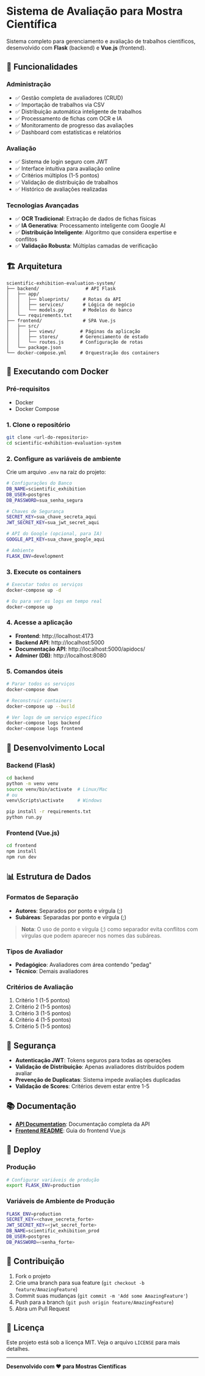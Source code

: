 # Sistema de Avaliação para Mostra Científica

Sistema completo para gerenciamento e avaliação de trabalhos científicos, desenvolvido com **Flask** (backend) e **Vue.js** (frontend).

## 🚀 Funcionalidades

### **Administração**
- ✅ Gestão completa de avaliadores (CRUD)
- ✅ Importação de trabalhos via CSV
- ✅ Distribuição automática inteligente de trabalhos
- ✅ Processamento de fichas com OCR e IA
- ✅ Monitoramento de progresso das avaliações
- ✅ Dashboard com estatísticas e relatórios

### **Avaliação**
- ✅ Sistema de login seguro com JWT
- ✅ Interface intuitiva para avaliação online
- ✅ Critérios múltiplos (1-5 pontos)
- ✅ Validação de distribuição de trabalhos
- ✅ Histórico de avaliações realizadas

### **Tecnologias Avançadas**
- ✅ **OCR Tradicional**: Extração de dados de fichas físicas
- ✅ **IA Generativa**: Processamento inteligente com Google AI
- ✅ **Distribuição Inteligente**: Algoritmo que considera expertise e conflitos
- ✅ **Validação Robusta**: Múltiplas camadas de verificação

## 🏗️ Arquitetura

```
scientific-exhibition-evaluation-system/
├── backend/                 # API Flask
│   ├── app/
│   │   ├── blueprints/     # Rotas da API
│   │   ├── services/       # Lógica de negócio
│   │   └── models.py       # Modelos do banco
│   └── requirements.txt
├── frontend/               # SPA Vue.js
│   ├── src/
│   │   ├── views/         # Páginas da aplicação
│   │   ├── stores/        # Gerenciamento de estado
│   │   └── routes.js      # Configuração de rotas
│   └── package.json
└── docker-compose.yml     # Orquestração dos containers
```

## 🐳 Executando com Docker

### **Pré-requisitos**
- Docker
- Docker Compose

### **1. Clone o repositório**
```bash
git clone <url-do-repositorio>
cd scientific-exhibition-evaluation-system
```

### **2. Configure as variáveis de ambiente**
Crie um arquivo `.env` na raiz do projeto:
```bash
# Configurações do Banco
DB_NAME=scientific_exhibition
DB_USER=postgres
DB_PASSWORD=sua_senha_segura

# Chaves de Segurança
SECRET_KEY=sua_chave_secreta_aqui
JWT_SECRET_KEY=sua_jwt_secret_aqui

# API do Google (opcional, para IA)
GOOGLE_API_KEY=sua_chave_google_aqui

# Ambiente
FLASK_ENV=development
```

### **3. Execute os containers**
```bash
# Executar todos os serviços
docker-compose up -d

# Ou para ver os logs em tempo real
docker-compose up
```

### **4. Acesse a aplicação**
- **Frontend**: http://localhost:4173
- **Backend API**: http://localhost:5000
- **Documentação API**: http://localhost:5000/apidocs/
- **Adminer (DB)**: http://localhost:8080

### **5. Comandos úteis**
```bash
# Parar todos os serviços
docker-compose down

# Reconstruir containers
docker-compose up --build

# Ver logs de um serviço específico
docker-compose logs backend
docker-compose logs frontend
```

## 🔧 Desenvolvimento Local

### **Backend (Flask)**
```bash
cd backend
python -m venv venv
source venv/bin/activate  # Linux/Mac
# ou
venv\Scripts\activate     # Windows

pip install -r requirements.txt
python run.py
```

### **Frontend (Vue.js)**
```bash
cd frontend
npm install
npm run dev
```

## 📊 Estrutura de Dados

### **Formatos de Separação**
- **Autores**: Separados por ponto e vírgula (;)
- **Subáreas**: Separadas por ponto e vírgula (;)

> **Nota**: O uso de ponto e vírgula (;) como separador evita conflitos com vírgulas que podem aparecer nos nomes das subáreas.

### **Tipos de Avaliador**
- **Pedagógico**: Avaliadores com área contendo "pedag"
- **Técnico**: Demais avaliadores

### **Critérios de Avaliação**
1. Critério 1 (1-5 pontos)
2. Critério 2 (1-5 pontos)
3. Critério 3 (1-5 pontos)
4. Critério 4 (1-5 pontos)
5. Critério 5 (1-5 pontos)

## 🔐 Segurança

- **Autenticação JWT**: Tokens seguros para todas as operações
- **Validação de Distribuição**: Apenas avaliadores distribuídos podem avaliar
- **Prevenção de Duplicatas**: Sistema impede avaliações duplicadas
- **Validação de Scores**: Critérios devem estar entre 1-5

## 📚 Documentação

- **[API Documentation](backend/API_DOCUMENTATION.md)**: Documentação completa da API
- **[Frontend README](frontend/README.md)**: Guia do frontend Vue.js

## 🚀 Deploy

### **Produção**
```bash
# Configurar variáveis de produção
export FLASK_ENV=production
```

### **Variáveis de Ambiente de Produção**
```bash
FLASK_ENV=production
SECRET_KEY=<chave_secreta_forte>
JWT_SECRET_KEY=<jwt_secret_forte>
DB_NAME=scientific_exhibition_prod
DB_USER=postgres
DB_PASSWORD=<senha_forte>
```

## 🤝 Contribuição

1. Fork o projeto
2. Crie uma branch para sua feature (`git checkout -b feature/AmazingFeature`)
3. Commit suas mudanças (`git commit -m 'Add some AmazingFeature'`)
4. Push para a branch (`git push origin feature/AmazingFeature`)
5. Abra um Pull Request

## 📄 Licença

Este projeto está sob a licença MIT. Veja o arquivo `LICENSE` para mais detalhes.

---

**Desenvolvido com ❤️ para Mostras Científicas**
